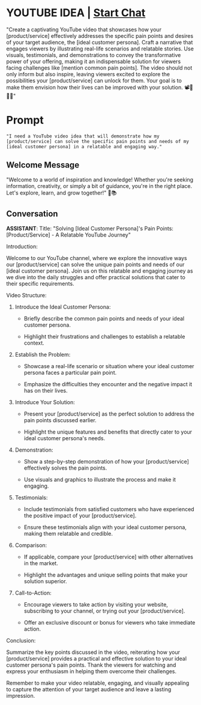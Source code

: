 

# YOUTUBE IDEA | [Start Chat](https://gptcall.net/chat.html?data=%7B%22contact%22%3A%7B%22id%22%3A%22koutjLHV9OW4dxAynL_0O%22%2C%22flow%22%3Atrue%7D%7D)
"Create a captivating YouTube video that showcases how your [product/service] effectively addresses the specific pain points and desires of your target audience, the [ideal customer persona]. Craft a narrative that engages viewers by illustrating real-life scenarios and relatable stories. Use visuals, testimonials, and demonstrations to convey the transformative power of your offering, making it an indispensable solution for viewers facing challenges like [mention common pain points]. The video should not only inform but also inspire, leaving viewers excited to explore the possibilities your [product/service] can unlock for them. Your goal is to make them envision how their lives can be improved with your solution. 📽️🌟🔧🔑"

# Prompt

```
"I need a YouTube video idea that will demonstrate how my [product/service] can solve the specific pain points and needs of my [ideal customer persona] in a relatable and engaging way."
```

## Welcome Message
"Welcome to a world of inspiration and knowledge! Whether you're seeking information, creativity, or simply a bit of guidance, you're in the right place. Let's explore, learn, and grow together!" 🌟📚 

## Conversation

**ASSISTANT**: Title: "Solving [Ideal Customer Persona]'s Pain Points: [Product/Service] - A Relatable YouTube Journey"



Introduction:

Welcome to our YouTube channel, where we explore the innovative ways our [product/service] can solve the unique pain points and needs of our [ideal customer persona]. Join us on this relatable and engaging journey as we dive into the daily struggles and offer practical solutions that cater to their specific requirements.



Video Structure:

1. Introduce the Ideal Customer Persona:

   - Briefly describe the common pain points and needs of your ideal customer persona.

   - Highlight their frustrations and challenges to establish a relatable context.



2. Establish the Problem:

   - Showcase a real-life scenario or situation where your ideal customer persona faces a particular pain point.

   - Emphasize the difficulties they encounter and the negative impact it has on their lives.



3. Introduce Your Solution:

   - Present your [product/service] as the perfect solution to address the pain points discussed earlier.

   - Highlight the unique features and benefits that directly cater to your ideal customer persona's needs.



4. Demonstration:

   - Show a step-by-step demonstration of how your [product/service] effectively solves the pain points.

   - Use visuals and graphics to illustrate the process and make it engaging.



5. Testimonials:

   - Include testimonials from satisfied customers who have experienced the positive impact of your [product/service].

   - Ensure these testimonials align with your ideal customer persona, making them relatable and credible.



6. Comparison:

   - If applicable, compare your [product/service] with other alternatives in the market.

   - Highlight the advantages and unique selling points that make your solution superior.



7. Call-to-Action:

   - Encourage viewers to take action by visiting your website, subscribing to your channel, or trying out your [product/service].

   - Offer an exclusive discount or bonus for viewers who take immediate action.



Conclusion:

Summarize the key points discussed in the video, reiterating how your [product/service] provides a practical and effective solution to your ideal customer persona's pain points. Thank the viewers for watching and express your enthusiasm in helping them overcome their challenges.



Remember to make your video relatable, engaging, and visually appealing to capture the attention of your target audience and leave a lasting impression.

